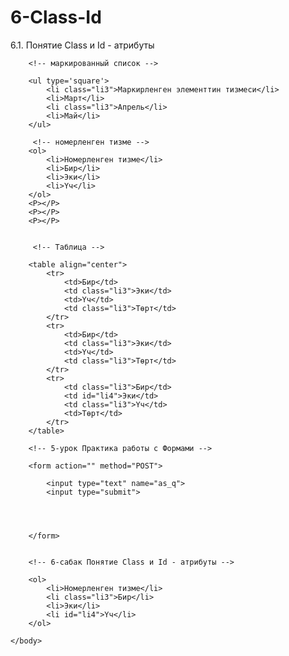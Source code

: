 # 6-Class-Id
6.1. Понятие Class и Id - атрибуты
<!DOCTYPE html>
<html>
    <head>
        <title>4-sabak</title>
        <style>
            .li3 {color: red;}
            #li4 {color: rgb(0, 22, 186);}
        </style>
    </head>
    <body>
        <!-- 4-сабак Тизмелер жана Таблицалар менен машыгабыз-->

        <!-- маркированный список -->
        
        <ul type='square'>
            <li class="li3">Маркирленген элементтин тизмеси</li>
            <li>Март</li>
            <li class="li3">Апрель</li>
            <li>Май</li>            
        </ul>
          
         <!-- номерленген тизме -->
        <ol>
            <li>Номерленген тизме</li>
            <li>Бир</li>
            <li>Эки</li>
            <li>Үч</li> 
        </ol>
        <P></P>
        <P></P>
        <P></P>
        

         <!-- Таблица -->

        <table align="center">                              
            <tr>
                <td>Бир</td>
                <td class="li3">Эки</td>
                <td>Үч</td>
                <td class="li3">Төрт</td>
            </tr>
            <tr>
                <td>Бир</td>
                <td class="li3">Эки</td>
                <td>Үч</td>
                <td class="li3">Төрт</td>
            </tr>
            <tr>
                <td class="li3">Бир</td>
                <td id="li4">Эки</td>
                <td class="li3">Үч</td>
                <td>Төрт</td>
            </tr>
        </table>
        
        <!-- 5-урок Практика работы с Формами -->

        <form action="" method="POST"> 

            <input type="text" name="as_q">
            <input type="submit">

            


        </form>


        <!-- 6-сабак Понятие Class и Id - атрибуты -->

        <ol>
            <li>Номерленген тизме</li>
            <li class="li3">Бир</li>
            <li>Эки</li>
            <li id="li4">Үч</li> 
        </ol>

    </body> 



</html>
